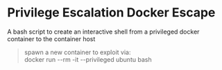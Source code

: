 # Privilege Escalation Docker Escape


A bash script to create an interactive shell from a privileged docker container to the container host

> spawn a new container to exploit via: \
> docker run --rm -it --privileged ubuntu bash
